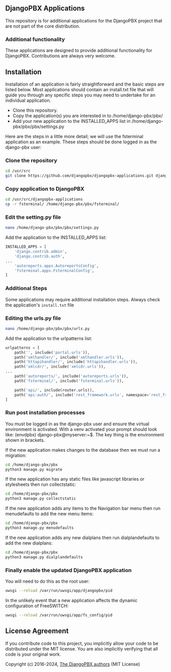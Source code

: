 DjangoPBX Applications
--------------------------------------
This repository is for additional applications for the DjangoPBX project
that are not part of the core distribution.

### Additional functionality
These applications are designed to provide additional functionality for DjangoPBX.
Contributions are always very welcome.

## Installation
Installation of an application is fairly straightforward and the basic steps are listed below.
Most applications should contain an install.txt file that will guide you through any specific
steps you may need to undertake for an individual application.
* Clone this repository.
* Copy the application(s) you are interested in to /home/django-pbx/pbx/
* Add your new application to the INSTALLED_APPS list in /home/django-pbx/pbx/pbx/settings.py


Here are the steps in a little more detail; we will use the fsterminal application as an example.
These steps should be done logged in as the django-pbx user:

### Clone the repository
```sh
cd /usr/src
git clone https://github.com/djangopbx/djangopbx-applications.git djangopbx-applications
```

### Copy application to DjangoPBX
```sh
cd /usr/src/djangopbx-applications
cp -r fsterminal/ /home/django-pbx/pbx/fsterminal/
```

### Edit the setting.py file
```sh
nano /home/django-pbx/pbx/pbx/settings.py
```
Add the application to the INSTALLED_APPS list:
```python
INSTALLED_APPS = [
    'django.contrib.admin',
    'django.contrib.auth',
...
    'autoreports.apps.AutoreportsConfig',
    'fsterminal.apps.FsterminalConfig',
]
```
### Additional Steps
Some applications may require additional installation steps.  Always check
the application's `install.txt` file

###  Editing the urls.py file
```sh
nano /home/django-pbx/pbx/pbx/urls.py
```
Add the application to the urlpatterns list:
```python
urlpatterns = [
    path('', include('portal.urls')),
    path('xmlhandler/', include('xmlhandler.urls')),
    path('httapihandler/', include('httapihandler.urls')),
    path('xmlcdr/', include('xmlcdr.urls')),
...
    path('autoreports/', include('autoreports.urls')),
    path('fsterminal/', include('fsterminal.urls')),

    path('api/', include(router.urls)),
    path('api-auth/', include('rest_framework.urls', namespace='rest_framework'))
]
```
###  Run post installation processes
You must be logged in as the django-pbx user and ensure the virtual environment is activated.
With a venv activated your prompt should look like: (envdpbx) django-pbx@myserver:~$.
The key thing is the environment shown in brackets.

If the new application makes changes to the database then we must run a migration:
```sh
cd /home/django-pbx/pbx
python3 manage.py migrate
```

If the new application has any static files like javascript libraries or stylesheets then run collectstatic:
```sh
cd /home/django-pbx/pbx
python3 manage.py collectstatic
```

If the new application adds any items to the Navigation bar menu then run menudefaults to
add the new menu items:
```sh
cd /home/django-pbx/pbx
python3 manage.py menudefaults
```

If the new application adds any new dialplans then run dialplandefaults to
add the new dialplans:
```sh
cd /home/django-pbx/pbx
python3 manage.py dialplandefaults
```

###  Finally enable the updated DjangoPBX application
You will need to do this as the root user:
```sh
uwsgi --reload /var/run/uwsgi/app/djangopbx/pid
```

In the unlikely event that a new application affects the dynamic configuration of FreeSWITCH:
```sh
uwsgi --reload /var/run/uwsgi/app/fs_config/pid
```


## License Agreement

If you contribute code to this project, you implicitly allow your code to be distributed under the MIT license. You are also implicitly verifying that all code is your original work.

Copyright (c) 2016-2024, [The DjangoPBX authors](https://github.com/djangopbx/djangopbx-applications/graphs/contributors) (MIT License)<br>
